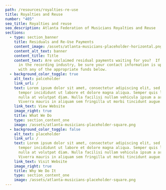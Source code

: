 ```yaml
---
path: /resources/royalties-re-use
title: Royalties and Reuse
number: "405"
seo_title: Royalties and reuse
seo_description: Atlanta Federation of Musicians Royalties and Reuse
sections:
  - type: section_banner
    title: Residuals and Re-Use Payments
    content_image: /assets/atlanta-musicians-placeholder-horizontal.png
    content_alt_text: banner
    content_title: Title
    content_text: Are unclaimed residual payments waiting for you?  If you've worked
      in the recording industry, be sure your contact information is up to date
      with any of the appropriate funds below.
  - background_color_toggle: true
    alt_text: palceholder
    link_url: /
    text: Lorem ipsum dolor sit amet, consectetur adipiscing elit, sed do eiusmod
      tempor incididunt ut labore et dolore magna aliqua. Semper quis lectus
      nulla at volutpat diam. Nulla facilisi nullam vehicula ipsum a arcu.
      Viverra mauris in aliquam sem fringilla ut morbi tincidunt augue.
    link_text: View Website
    image_right: true
    title: What We Do
    type: section_content_one
    image: /assets/atlanta-musicians-placeholder-square.png
  - background_color_toggle: false
    alt_text: placeholder
    link_url: /
    text: Lorem ipsum dolor sit amet, consectetur adipiscing elit, sed do eiusmod
      tempor incididunt ut labore et dolore magna aliqua. Semper quis lectus
      nulla at volutpat diam. Nulla facilisi nullam vehicula ipsum a arcu.
      Viverra mauris in aliquam sem fringilla ut morbi tincidunt augue.
    link_text: Visit Website
    image_right: true
    title: Why We Do It
    type: section_content_one
    image: /assets/atlanta-musicians-placeholder-square.png
---
```

